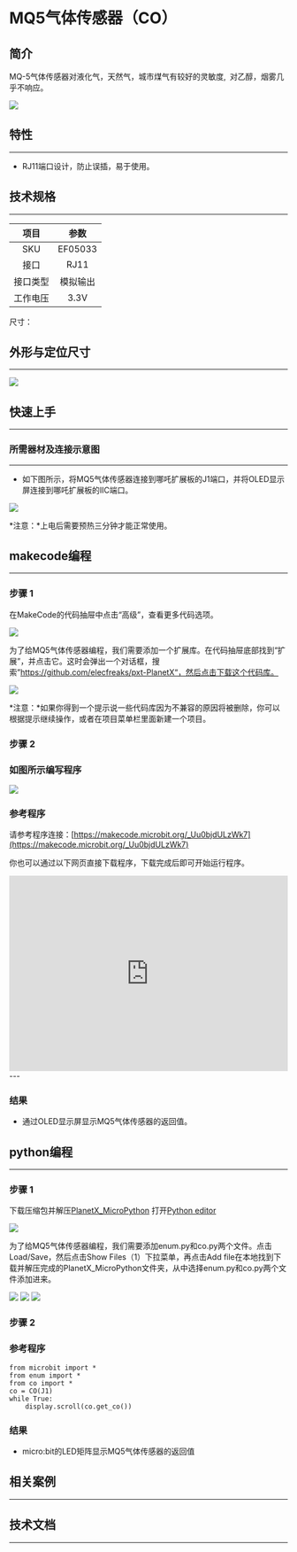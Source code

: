 # MQ5气体传感器（CO）

## 简介
MQ-5气体传感器对液化气，天然气，城市煤气有较好的灵敏度, 对乙醇，烟雾几乎不响应。

![](./images/05033_01.png)

## 特性
---
- RJ11端口设计，防止误插，易于使用。
## 技术规格
---

项目 | 参数 
:-: | :-: 
SKU|EF05033
接口|RJ11
接口类型|模拟输出
工作电压|3.3V




尺寸：

## 外形与定位尺寸
---


![](./images/05033_02.png)


## 快速上手
---

### 所需器材及连接示意图
---

- 如下图所示，将MQ5气体传感器连接到哪吒扩展板的J1端口，并将OLED显示屏连接到哪吒扩展板的IIC端口。


![](./images/05033_03.png)

*注意：*上电后需要预热三分钟才能正常使用。

## makecode编程
---

### 步骤 1
在MakeCode的代码抽屉中点击“高级”，查看更多代码选项。

![](./images/05001_04.png)

为了给MQ5气体传感器编程，我们需要添加一个扩展库。在代码抽屉底部找到“扩展”，并点击它。这时会弹出一个对话框，搜索”https://github.com/elecfreaks/pxt-PlanetX“，然后点击下载这个代码库。

![](./images/05001_05.png)

*注意：*如果你得到一个提示说一些代码库因为不兼容的原因将被删除，你可以根据提示继续操作，或者在项目菜单栏里面新建一个项目。
### 步骤 2
### 如图所示编写程序

![](./images/05033_06.png)


### 参考程序
请参考程序连接：[https://makecode.microbit.org/_Uu0bjdULzWk7](https://makecode.microbit.org/_Uu0bjdULzWk7)

你也可以通过以下网页直接下载程序，下载完成后即可开始运行程序。

<div style="position:relative;height:0;padding-bottom:70%;overflow:hidden;"><iframe style="position:absolute;top:0;left:0;width:100%;height:100%;" src="https://makecode.microbit.org/#pub:_HjLaHzYqTR5o" frameborder="0" sandbox="allow-popups allow-forms allow-scripts allow-same-origin"></iframe></div>  
---

### 结果
- 通过OLED显示屏显示MQ5气体传感器的返回值。

## python编程
---


### 步骤 1
下载压缩包并解压[PlanetX_MicroPython](https://github.com/lionyhw/PlanetX_MicroPython/archive/master.zip)
打开[Python editor](https://python.microbit.org/v/2.0)

![](./images/05001_07.png)

为了给MQ5气体传感器编程，我们需要添加enum.py和co.py两个文件。点击Load/Save，然后点击Show Files（1）下拉菜单，再点击Add file在本地找到下载并解压完成的PlanetX_MicroPython文件夹，从中选择enum.py和co.py两个文件添加进来。

![](./images/05001_08.png)
![](./images/05001_09.png)
![](./images/05033_10.png)

### 步骤 2
### 参考程序
```
from microbit import *
from enum import *
from co import *
co = CO(J1)
while True:
    display.scroll(co.get_co())
```


### 结果
- micro:bit的LED矩阵显示MQ5气体传感器的返回值
## 相关案例
---

## 技术文档
---
